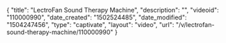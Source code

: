 {
    "title": "LectroFan Sound Therapy Machine",
    "description": "",
    "videoid": "110000990",
    "date_created": "1502524485",
    "date_modified": "1504247456",
    "type": "captivate",
    "layout": "video",
    "url": "\/v\/lectrofan-sound-therapy-machine\/110000990"
}